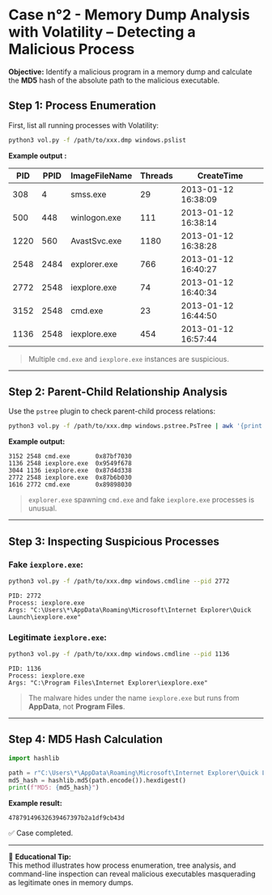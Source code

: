# Case n°2 - Memory Dump Analysis with Volatility – Detecting a Malicious Process

**Objective:** Identify a malicious program in a memory dump and calculate the **MD5** hash of the absolute path to the malicious executable.  

## Step 1: Process Enumeration

First, list all running processes with Volatility:

``` bash
python3 vol.py -f /path/to/xxx.dmp windows.pslist
```

**Example output :**

| PID  | PPID | ImageFileName | Threads | CreateTime          |
| ---- | ---- | ------------- | ------- | ------------------- |
| 308  | 4    | smss.exe      | 29      | 2013-01-12 16:38:09 |
| 500  | 448  | winlogon.exe  | 111     | 2013-01-12 16:38:14 |
| 1220 | 560  | AvastSvc.exe  | 1180    | 2013-01-12 16:38:28 |
| 2548 | 2484 | explorer.exe  | 766     | 2013-01-12 16:40:27 |
| 2772 | 2548 | iexplore.exe  | 74      | 2013-01-12 16:40:34 |
| 3152 | 2548 | cmd.exe       | 23      | 2013-01-12 16:44:50 |
| 1136 | 2548 | iexplore.exe  | 454     | 2013-01-12 16:57:44 |


> Multiple `cmd.exe` and `iexplore.exe` instances are suspicious.

------------------------------------------------------------------------

## Step 2: Parent-Child Relationship Analysis

Use the `pstree` plugin to check parent-child process relations:

``` bash
python3 vol.py -f /path/to/xxx.dmp windows.pstree.PsTree | awk '{print $2, $3, $4, $5}' | grep -E "iexplore.exe|cmd.exe"
```

**Example output:**

    3152 2548 cmd.exe       0x87bf7030
    1136 2548 iexplore.exe  0x9549f678
    3044 1136 iexplore.exe  0x87d4d338
    2772 2548 iexplore.exe  0x87b6b030
    1616 2772 cmd.exe       0x89898030

> `explorer.exe` spawning `cmd.exe` and fake `iexplore.exe` processes is
> unusual.

------------------------------------------------------------------------

## Step 3: Inspecting Suspicious Processes

### Fake `iexplore.exe`:

``` bash
python3 vol.py -f /path/to/xxx.dmp windows.cmdline --pid 2772
```

    PID: 2772
    Process: iexplore.exe
    Args: "C:\Users\*\AppData\Roaming\Microsoft\Internet Explorer\Quick Launch\iexplore.exe"

### Legitimate `iexplore.exe`:

``` bash
python3 vol.py -f /path/to/xxx.dmp windows.cmdline --pid 1136
```

    PID: 1136
    Process: iexplore.exe
    Args: "C:\Program Files\Internet Explorer\iexplore.exe"

> The malware hides under the name `iexplore.exe` but runs from
> **AppData**, not **Program Files**.

------------------------------------------------------------------------

## Step 4: MD5 Hash Calculation

``` python
import hashlib

path = r"C:\Users\*\AppData\Roaming\Microsoft\Internet Explorer\Quick Launch\iexplore.exe"
md5_hash = hashlib.md5(path.encode()).hexdigest()
print(f"MD5: {md5_hash}")
```

**Example result:**

    47879149632639467397b2a1df9cb43d

✅ Case completed.

------------------------------------------------------------------------

📌 **Educational Tip:**\
This method illustrates how process enumeration, tree analysis, and command-line inspection can reveal malicious executables masquerading as legitimate ones in memory dumps.
